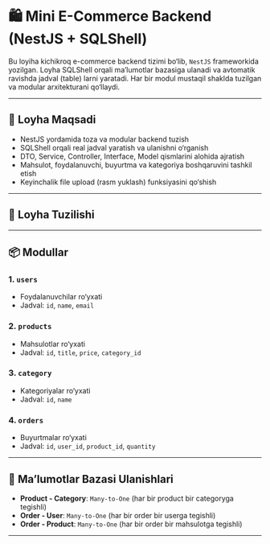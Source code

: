 # 🛍️ Mini E-Commerce Backend (NestJS + SQLShell)

Bu loyiha kichikroq e-commerce backend tizimi bo‘lib, `NestJS` frameworkida yozilgan. Loyha SQLShell orqali ma’lumotlar bazasiga ulanadi va avtomatik ravishda jadval (table) larni yaratadi. Har bir modul mustaqil shaklda tuzilgan va modular arxitekturani qo‘llaydi.

---

## 🎯 Loyha Maqsadi

- NestJS yordamida toza va modular backend tuzish
- SQLShell orqali real jadval yaratish va ulanishni o‘rganish
- DTO, Service, Controller, Interface, Model qismlarini alohida ajratish
- Mahsulot, foydalanuvchi, buyurtma va kategoriya boshqaruvini tashkil etish
- Keyinchalik file upload (rasm yuklash) funksiyasini qo‘shish

---

## 🧩 Loyha Tuzilishi


---

## 📦 Modullar

### 1. `users`  
- Foydalanuvchilar ro‘yxati  
- Jadval: `id`, `name`, `email`

### 2. `products`  
- Mahsulotlar ro‘yxati  
- Jadval: `id`, `title`, `price`, `category_id`

### 3. `category`  
- Kategoriyalar ro‘yxati  
- Jadval: `id`, `name`

### 4. `orders`  
- Buyurtmalar ro‘yxati  
- Jadval: `id`, `user_id`, `product_id`, `quantity`

---

## 🔗 Ma’lumotlar Bazasi Ulanishlari

- **Product - Category**: `Many-to-One` (har bir product bir categoryga tegishli)
- **Order - User**: `Many-to-One` (har bir order bir userga tegishli)
- **Order - Product**: `Many-to-One` (har bir order bir mahsulotga tegishli)

---

